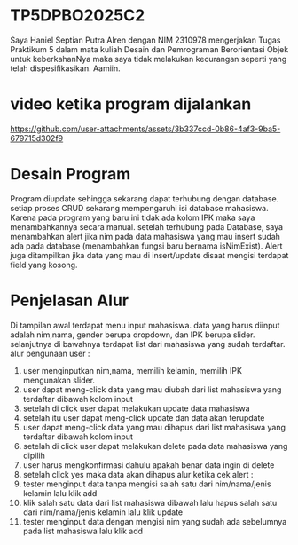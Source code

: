 # TP5DPBO2025C2
Saya Haniel Septian Putra Alren dengan NIM 2310978 mengerjakan Tugas Praktikum 5 dalam mata kuliah Desain dan Pemrograman Berorientasi Objek untuk keberkahanNya maka saya tidak melakukan kecurangan seperti yang telah dispesifikasikan. Aamiin.
# video ketika program dijalankan


https://github.com/user-attachments/assets/3b337ccd-0b86-4af3-9ba5-679715d302f9


# Desain Program
Program diupdate sehingga sekarang dapat terhubung dengan database. setiap proses CRUD sekarang mempengaruhi isi database mahasiswa. Karena pada program yang baru ini tidak ada kolom IPK maka saya menambahkannya secara manual. setelah terhubung pada Database, saya menambahkan alert jika nim pada data mahasiswa yang mau insert sudah ada pada database (menambahkan fungsi baru bernama isNimExist). Alert juga ditampilkan jika data yang mau di insert/update disaat mengisi terdapat field yang kosong. 

# Penjelasan Alur
Di tampilan awal terdapat menu input mahasiswa. data yang harus diinput adalah nim,nama, gender berupa dropdown, dan IPK berupa slider.
selanjutnya di bawahnya terdapat list dari mahasiswa yang sudah terdaftar.
alur pengunaan user :
1. user menginputkan nim,nama, memilih kelamin, memilih IPK mengunakan slider.
2. user dapat meng-click data yang mau diubah dari list mahasiswa yang terdaftar dibawah kolom input
3. setelah di click user dapat melakukan update data mahasiswa
4. setelah itu user dapat meng-click update dan data akan terupdate 
5. user dapat meng-click data yang mau dihapus dari list mahasiswa yang terdaftar dibawah kolom input
6. setelah di click user dapat melakukan delete pada data mahasiswa yang dipilih
7. user harus mengkonfirmasi dahulu apakah benar data ingin di delete
8. setelah click yes maka data akan dihapus
alur ketika cek alert :
1. tester menginput data tanpa mengisi salah satu dari nim/nama/jenis kelamin lalu klik add
2. klik salah satu data dari list mahasiswa dibawah lalu hapus salah satu dari nim/nama/jenis kelamin lalu klik update  
3. tester menginput data dengan mengisi nim yang sudah ada sebelumnya pada list mahasiswa lalu klik add
